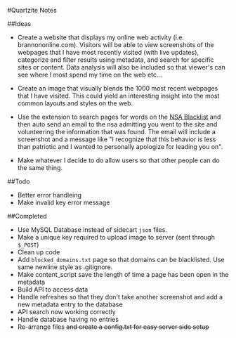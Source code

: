 #Quartzite Notes

##Ideas

- Create a website that displays my online web activity (i.e. brannononline.com). Visitors will be able to view screenshots of the webpages that I have most recently visited (with live updates), categorize and filter results using metadata, and search for specific sites or content. Data analysis will also be included so that viewer's can see where I most spend my time on the web etc…

- Create an image that visually blends the 1000 most recent webpages that I have visited. This could yield an interesting insight into the most common layouts and styles on the web.

- Use the extension to search pages for words on the [NSA Blacklist](http://www.businessinsider.com/nsa-prism-keywords-for-domestic-spying-2013-6) and then auto send an email to the nsa admitting you went to the site and volunteering the information that was found. The email will include a screenshot and a message like "I recognize that this behavior is less than patriotic and I wanted to personally apologize for leading you on".

- Make whatever I decide to do allow users so that other people can do the same thing.

##Todo

- Better error handleing
- Make invalid key error message


##Completed

- Use MySQL Database instead of sidecart `json` files.
- Make a unique key required to upload image to server (sent through `$_POST`)
- Clean up code
- Add `blocked_domains.txt` page so that domains can be blacklisted. Use same newline style as .gitignore.
- Make content_script save the length of time a page has been open in the metadata
- Build API to access data
- Handle refreshes so that they don't take another screenshot and add a new metadata entry to the database
- API search now working correctly
- Handle database having no entries
- Re-arrange files ~~and create a config.txt for easy server side setup~~

